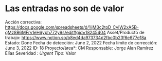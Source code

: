# Las entradas no son de valor

Acción correctiva: https://docs.google.com/spreadsheets/d/1ijM3c2toD_CvIW2xA5B-gMz8B6MFrv1eH6yph772y9s/edit#gid=18245404
Asset/Producto de trabajo: https://www.notion.so/b8ed4da973734d2fbc0b23f6e677e18a 
Estado: Done
Fecha de detección: June 2, 2022
Fecha límite de corrección: June 3, 2022
ID: 18
Proyecto/área*: CM
Responsable: Jorge Alan Ramírez Elías
Severidad *: Urgent
Tipo*: Valor
